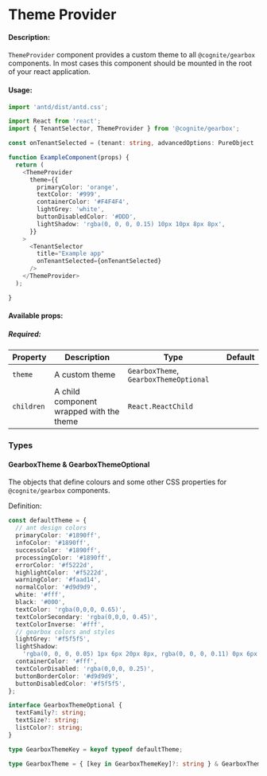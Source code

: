 # Theme Provider

<!-- STORY -->

#### Description:

`ThemeProvider` component provides a custom theme to all `@cognite/gearbox` components. In most cases this component should be mounted in the root of your react application.

#### Usage:

```typescript jsx
import 'antd/dist/antd.css';

import React from 'react';
import { TenantSelector, ThemeProvider } from '@cognite/gearbox';

const onTenantSelected = (tenant: string, advancedOptions: PureObject | null) => {};

function ExampleComponent(props) {
  return (
    <ThemeProvider
      theme={{
        primaryColor: 'orange',
        textColor: '#999',
        containerColor: '#F4F4F4',
        lightGrey: 'white',
        buttonDisabledColor: '#DDD',
        lightShadow: 'rgba(0, 0, 0, 0.15) 10px 10px 8px 8px',
      }}
    >
      <TenantSelector
        title="Example app"
        onTenantSelected={onTenantSelected}
      />
    </ThemeProvider>
  );

}
```

#### Available props:
##### Required:

| Property           | Description                                  | Type                                                           | Default |
| ------------------ | -------------------------------------------- | -------------------------------------------------------------- | ------- |
| `theme`            | A custom theme                               | `GearboxTheme`, `GearboxThemeOptional`                         |         |
| `children`         | A child component wrapped with the theme     | `React.ReactChild`                                             |         |


### Types

#### GearboxTheme & GearboxThemeOptional

The objects that define colours and some other CSS properties for `@cognite/gearbox` components.

Definition:

```typescript
const defaultTheme = {
  // ant design colors
  primaryColor: '#1890ff',
  infoColor: '#1890ff',
  successColor: '#1890ff',
  processingColor: '#1890ff',
  errorColor: '#f5222d',
  highlightColor: '#f5222d',
  warningColor: '#faad14',
  normalColor: '#d9d9d9',
  white: '#fff',
  black: '#000',
  textColor: 'rgba(0,0,0, 0.65)',
  textColorSecondary: 'rgba(0,0,0, 0.45)',
  textColorInverse: '#fff',
  // gearbox colors and styles
  lightGrey: '#f5f5f5',
  lightShadow:
    'rgba(0, 0, 0, 0.05) 1px 6px 20px 8px, rgba(0, 0, 0, 0.11) 0px 6px 6px',
  containerColor: '#fff',
  textColorDisabled: 'rgba(0,0,0, 0.25)',
  buttonBorderColor: '#d9d9d9',
  buttonDisabledColor: '#f5f5f5',
};

interface GearboxThemeOptional {
  textFamily?: string;
  textSize?: string;
  listColor?: string;
}

type GearboxThemeKey = keyof typeof defaultTheme;

type GearboxTheme = { [key in GearboxThemeKey]?: string } & GearboxThemeOptional;

```
